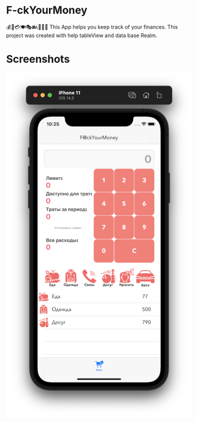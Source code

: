 # F-ckYourMoney
💰💸💳🍽🎭🚘📞👗🏄‍♀️ This App helps you keep track of your finances. This project was created with help tableView and data base Realm. 
# Screenshots
![](https://github.com/IsaikinSergei/F-ckYourMoney/blob/master/Screenshots/Снимок%20экрана%202021-06-06%20в%2022.25.53.png?raw=true)
![]()
